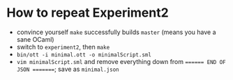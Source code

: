 # How to repeat Experiment2

- convince yourself `make` successfully builds `master` (means you have a sane OCaml)
- switch to `experiment2`, then `make`
- `bin/ott -i minimal.ott -o minimalScript.sml`
- `vim minimalScript.sml` and remove everything down from `====== END OF JSON =======`; save as `minimal.json`
